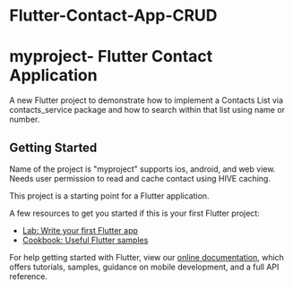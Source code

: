 # Flutter-Contact-App-CRUD
# myproject- Flutter Contact Application 
A new Flutter project to demonstrate how to implement a Contacts List via contacts_service package and how to search within that list using name or number.

## Getting Started
Name of the project is "myproject"
supports ios, android, and web view.
Needs user permission to read and cache contact using HIVE caching.

This project is a starting point for a Flutter application.

A few resources to get you started if this is your first Flutter project:

- [Lab: Write your first Flutter app](https://flutter.dev/docs/get-started/codelab)
- [Cookbook: Useful Flutter samples](https://flutter.dev/docs/cookbook)

For help getting started with Flutter, view our
[online documentation](https://flutter.dev/docs), which offers tutorials,
samples, guidance on mobile development, and a full API reference.

